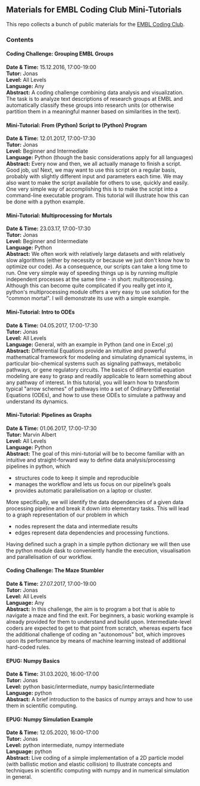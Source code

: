 ## Materials for EMBL Coding Club Mini-Tutorials

This repo collects a bunch of public materials for the [EMBL Coding Club](https://bio-it.embl.de/coding-club/).


### Contents

#### Coding Challenge: Grouping EMBL Groups
**Date & Time:** 15.12.2016, 17:00-19:00    
**Tutor:** Jonas    
**Level:** All Levels    
**Language:** Any    
**Abstract:** A coding challenge combining data analysis and visualization. The task is to analyze text descriptions of research groups at EMBL and automatically classify these groups into research units (or otherwise partition them in a meaningful manner based on similarities in the text).    


#### Mini-Tutorial: From (Python) Script to (Python) Program
**Date & Time:** 12.01.2017, 17:00-17:30    
**Tutor:** Jonas    
**Level:** Beginner and Intermediate    
**Language:** Python (though the basic considerations apply for all languages)    
**Abstract:** Every now and then, we all actually manage to finish a script. Good job, us! Next, we may want to use this script on a regular basis, probably with slightly different input and parameters each time. We may also want to make the script available for others to use, quickly and easily. One very simple way of accomplishing this is to make the script into a command-line executable program. This tutorial will illustrate how this can be done with a python example.    


#### Mini-Tutorial: Multiprocessing for Mortals
**Date & Time:** 23.03.17, 17:00-17:30    
**Tutor:** Jonas    
**Level:** Beginner and Intermediate    
**Language:** Python    
**Abstract:** We often work with relatively large datasets and with relatively slow algorithms (either by necessity or because we just don't know how to optimize our code). As a consequence, our scripts can take a long time to run. One very simple way of speeding things up is by running multiple independent processes at the same time - in short: multiprocessing. Although this can become quite complicated if you really get into it, python's multiprocessing module offers a very easy to use solution for the "common mortal". I will demonstrate its use with a simple example.    


#### Mini-Tutorial: Intro to ODEs
**Date & Time:** 04.05.2017, 17:00-17:30    
**Tutor:** Jonas    
**Level:** All Levels   
**Language:** General, with an example in Python (and one in Excel ;p)    
**Abstract:** Differential Equations provide an intuitive and powerful mathematical framework for modeling and simulating dynamical systems, in particular bio-chemical systems such as signaling pathways, metabolic pathways, or gene regulatory circuits. The basics of differential equation modeling are easy to grasp and readily applicable to learn something about any pathway of interest. In this tutorial, you will learn how to transform typical "arrow schemes" of pathways into a set of Ordinary Differential Equations (ODEs), and how to use these ODEs to simulate a pathway and understand its dynamics.    


#### Mini-Tutorial: Pipelines as Graphs
**Date & Time:** 01.06.2017, 17:00-17:30    
**Tutor:** Marvin Albert    
**Level:** All Levels    
**Language:** Python    
**Abstract:** 
The goal of this mini-tutorial will be to become familiar with an intuitive and straight-forward way to define data analysis/processing pipelines in python, which
- structures code to keep it simple and reproducible
- manages the workflow and lets us focus on our pipeline’s goals
- provides automatic parallelisation on a laptop or cluster.

More specifically, we will identify the data dependencies of a given data processing pipeline and break it down into elementary tasks. This will lead to a graph representation of our problem in which
- nodes represent the data and intermediate results
- edges represent data dependencies and processing functions.

Having defined such a graph in a simple python dictionary we will then use the python module dask to conveniently handle the execution, visualisation and parallelisation of our workflow.    


#### Coding Challenge: The Maze Stumbler
**Date & Time:** 27.07.2017, 17:00-19:00    
**Tutor:** Jonas    
**Level:** All Levels    
**Language:** Any    
**Abstract:** In this challenge, the aim is to program a bot that is able to navigate a maze and find the exit. For beginners, a basic working example is already provided for them to understand and build upon. Intermediate-level coders are expected to get to that point from scratch, whereas experts face the additional challenge of coding an "autonomous" bot, which improves upon its performance by means of machine learning instead of additional hard-coded rules.    


#### EPUG: Numpy Basics    
**Date & Time:** 31.03.2020, 16:00-17:00    
**Tutor:** Jonas    
**Level:** python basic/intermediate, numpy basic/intermediate    
**Language:** python    
**Abstract:** A brief introduction to the basics of numpy arrays and how to use them in scientific computing.    

#### EPUG: Numpy Simulation Example

**Date & Time:** 12.05.2020, 16:00-17:00    
**Tutor:** Jonas    
**Level:** python intermediate, numpy intermediate    
**Language:** python    
**Abstract:** Live coding of a simple implementation of a 2D particle model (with ballistic motion and elastic collision) to illustrate concepts and techniques in scientific computing with numpy and in numerical simulation in general.
